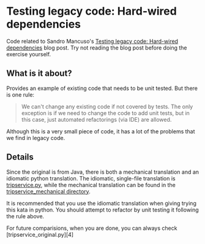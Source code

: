Testing legacy code: Hard-wired dependencies
============================================

Code related to Sandro Mancuso's [Testing legacy code: Hard-wired dependencies][1] blog post. Try not reading the blog post before doing the exercise yourself.

What is it about?
-----------------

Provides an example of existing code that needs to be unit tested. But there is one rule:

> We can't change any existing code if not covered by tests. The only exception is if we need to change the code to add unit tests, but in this case, just automated refactorings (via IDE) are allowed. 

Although this is a very small piece of code, it has a lot of the problems that we find in legacy code. 

Details
-------
Since the original is from Java, there is both a mechanical translation and an idiomatic python translation. The idiomatic, single-file translation is [tripservice.py][2], while the mechanical translation can be found in the [tripservice_mechanical directory][3].

It is recommended that you use the idiomatic translation when giving trying this kata in python. You should attempt to refactor by unit testing it following the rule above.

For future comparisions, when you are done, you can always check [tripservice_original.py][4]

[1]: http://craftedsw.blogspot.com/2011/07/testing-legacy-hard-wired-dependencies.html "Testing legacy code: Hard-wired dependencies blog post"
[2]: https://github.com/bricef/trip-service-kata/blob/master/python/tripservice.py "tripservice.py"
[3]: https://github.com/sandromancuso/trip-service-kata/blob/master/python/tripservice_mechanical "tripservice mechanical translation from original Java Code"
[2]: https://github.com/bricef/trip-service-kata/blob/master/python/tripservice_original.py "tripservice_original.py"
